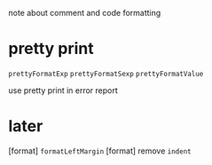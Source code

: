 note about comment and code formatting

# pretty print

`prettyFormatExp`
`prettyFormatSexp`
`prettyFormatValue`

use pretty print in error report

# later

[format] `formatLeftMargin`
[format] remove `indent`
